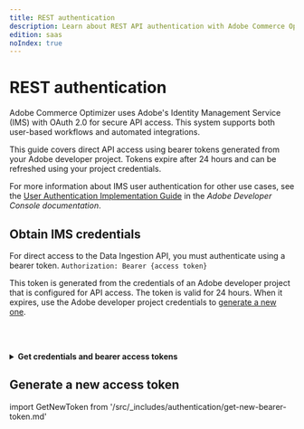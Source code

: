 ```yaml
---
title: REST authentication
description: Learn about REST API authentication with Adobe Commerce Optimizer.
edition: saas
noIndex: true
---
```


# REST authentication

Adobe Commerce Optimizer uses Adobe's Identity Management Service (IMS) with OAuth 2.0 for secure API access. This system supports both user-based workflows and automated integrations.

This guide covers direct API access using bearer tokens generated from your Adobe developer project. Tokens expire after 24 hours and can be refreshed using your project credentials.

<InlineAlert variant="info" slots="text" />

For more information about IMS user authentication for other use cases, see the [User Authentication Implementation Guide](https://developer.adobe.com/developer-console/docs/guides/authentication/UserAuthentication/implementation/) in the *Adobe Developer Console documentation*.

## Obtain IMS credentials

For direct access to the Data Ingestion API, you must authenticate using a bearer token.
`Authorization: Bearer {access token}`

This token is generated from the credentials of an Adobe developer project that is configured for API access.
The token is valid for 24 hours. When it expires, use the Adobe developer project credentials to [generate a new one](#generate-a-new-access-token).

<br></br>

<details>
      <summary><b>Get credentials and bearer access tokens</b></summary>

import IMSAuth from '/src/_includes/authentication/initial-auth-for-api-access.md'

<IMSAuth />

</details>

## Generate a new access token

import GetNewToken from '/src/_includes/authentication/get-new-bearer-token.md'

<GetNewToken />
